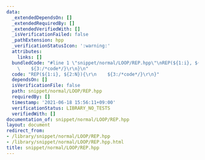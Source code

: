 ```yaml
---
data:
  _extendedDependsOn: []
  _extendedRequiredBy: []
  _extendedVerifiedWith: []
  _isVerificationFailed: false
  _pathExtension: hpp
  _verificationStatusIcon: ':warning:'
  attributes:
    links: []
  bundledCode: "#line 1 \"snippet/normal/LOOP/REP.hpp\"\nREP(${1:i}, ${2:N}){\r\n\
    \    ${3:/*code*/}\r\n}\n"
  code: "REP(${1:i}, ${2:N}){\r\n    ${3:/*code*/}\r\n}"
  dependsOn: []
  isVerificationFile: false
  path: snippet/normal/LOOP/REP.hpp
  requiredBy: []
  timestamp: '2021-06-18 15:56:11+09:00'
  verificationStatus: LIBRARY_NO_TESTS
  verifiedWith: []
documentation_of: snippet/normal/LOOP/REP.hpp
layout: document
redirect_from:
- /library/snippet/normal/LOOP/REP.hpp
- /library/snippet/normal/LOOP/REP.hpp.html
title: snippet/normal/LOOP/REP.hpp
---
```

